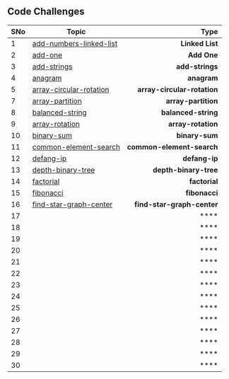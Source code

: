 ## Code Challenges

| SNo | Topic | Type |
| ---------- | ----- | ---------: |
| 1 | [add-numbers-linked-list](./add-numbers-linked-list/)| **Linked List** |
| 2 | [add-one](./add-one/)| **Add One** |
| 3 | [add-strings](./add-strings/)| **add-strings** |
| 4 | [anagram](./anagram/)| **anagram** |
| 5 | [array-circular-rotation](./array-circular-rotation/)| **array-circular-rotation** |
| 7 | [array-partition](./array-partition/)| **array-partition** |
| 8 | [balanced-string](./balanced-string/)| **balanced-string** |
| 9 | [array-rotation](./array-rotation/)| **array-rotation** |
| 10 | [binary-sum](.binary-sum/binary-sum/)| **binary-sum** |
| 11 | [common-element-search](.common-element-search/common-element-search/)| **common-element-search** |
| 12 | [defang-ip](./defang-ip/)| **defang-ip** |
| 13 | [depth-binary-tree](./depth-binary-tree/)| **depth-binary-tree** |
| 14 | [factorial](./factorial/)| **factorial** |
| 15 | [fibonacci](./fibonacci/)| **fibonacci** |
| 16 | [find-star-graph-center](./find-star-graph-center/)| **find-star-graph-center** |
| 17 | [](.//)| **** |
| 18 | [](.//)| **** |
| 19 | [](.//)| **** |
| 20 | [](.//)| **** |
| 21 | [](.//)| **** |
| 22 | [](.//)| **** |
| 23 | [](.//)| **** |
| 24 | [](.//)| **** |
| 25 | [](.//)| **** |
| 26 | [](.//)| **** |
| 27 | [](.//)| **** |
| 28 | [](.//)| **** |
| 29 | [](.//)| **** |
| 30 | [](.//)| **** |
